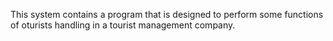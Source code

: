 This system contains a program that is designed to perform some functions of oturists handling in a tourist management company.

